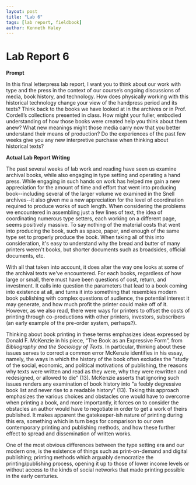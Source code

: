 ```yaml
---  
layout: post  
title: "Lab 6"  
tags: [lab report, fieldbook]  
author: Kenneth Haley 
---
```


# Lab Report 6

**Prompt**

In this final letterpress lab report, I want you to think about our work with type and the press in the context of our course’s ongoing discussions of media, book history, and technology. How does physically working with this historical technology change your view of the handpress period and its texts? Think back to the books we have looked at in the archives or in Prof. Cordell’s collections presented in class. How might your fuller, embodied understanding of how those books were created help you think about them anew? What new meanings might those media carry now that you better understand their means of production? Do the experiences of the past few weeks give you any new interpretive purchase when thinking about historical texts?


**Actual Lab Report Writing**

The past several weeks of lab work and reading have seen us examine archival books, while also engaging in type setting and operating a hand press. While engaging in such hands on work has helped me gain a new appreciation for the amount of time and effort that went into producing book--including several of the larger volume we examined in the Snell archives--it also given me a new appreciation for the level of coordination required to produce works of such length. When considering the problems we encountered in assembling just a few lines of text, the idea of coordinating numerous type setters, each working on a different page, seems positively massive. To say nothing of the material costs that went into producing the book, such as space, paper, and enough of the same type set to properly produce the book. When taking all of this into consideration, it's easy to understand why the bread and butter of many printers weren't books, but shorter documents such as broadsides, official documents, etc. 

With all that taken into account, it does alter the way one looks at some of the archival texts we've encountered. For each books, regardless of how large or small, there must have been questions of cost, return, and investment. It calls into question the parameters that lead to a book coming into existence at all, and turns it into something that resembles modern book publishing with complex questions of audience, the potential interest it may generate, and how much profit the printer could make off of it. However, as we also read, there were ways for printers to offset the costs of printing through co-productions with other printers, investors, subscribers (an early example of the pre-order system, perhaps?). 

Thinking about book printing in these terms emphasizes ideas expressed by Donald F. McKenzie in his piece, “The Book as an Expressive Form”, from _Bibliography and the Sociology of Texts_. In particular, thinking about these issues serves to correct a common error McKenzie identifies in his essay, namely, the ways in which the history of the book often excludes the "study of the social, economic, and political motivations of publishing, the reasons why texts were written and read as they were, why they were rewritten and redesigned, or allowed to die" (13). McKenzie asserts that ignoring such issues renders any examination of book history into "a feebly degressive book list and never rise to a readable history" (13). Taking this approach emphasizes the various choices and obstacles one would have to overcome when printing a book, and more importantly, it forces on to consider the obstacles an author would have to negotiate in order to get a work of theirs published. It makes apparent the gatekeeper-ish nature of printing during this era, something which in turn begs for comparison to our own contemporary printing and publishing methods, and how these further effect to spread and dissemination of written works. 

One of the most obvious differences between the type setting era and our modern one, is the existence of things such as print-on-demand and digital publishing; printing methods which arguably democratize the printing/publishing process, opening it up to those of lower income levels or without access to the kinds of social networks that made printing possible in the early centuries.


